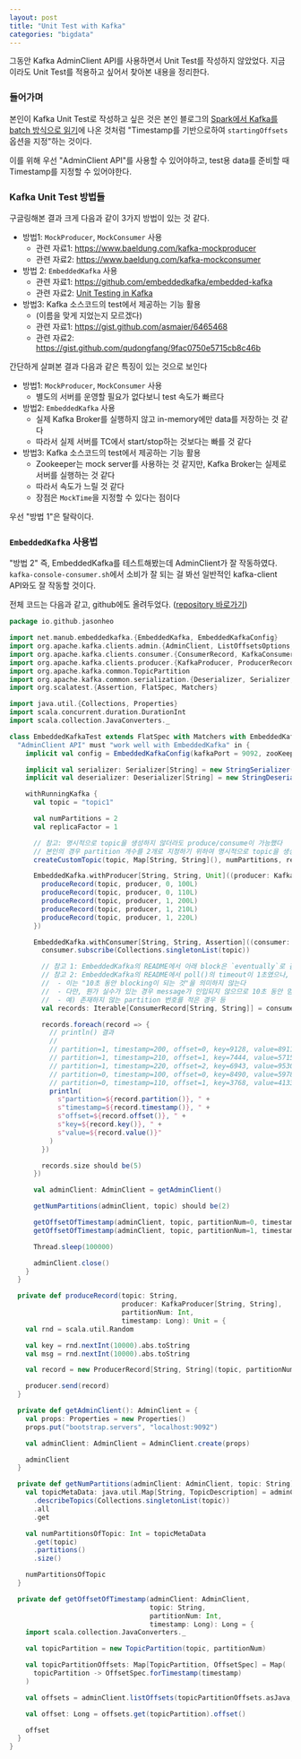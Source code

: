 ```yaml
---
layout: post
title: "Unit Test with Kafka"
categories: "bigdata"
---
```


그동안 Kafka AdminClient API를 사용하면서 Unit Test를 작성하지 않았었다. 지금이라도 Unit Test를 적용하고 싶어서 찾아본 내용을 정리한다.

### 들어가며

본인이 Kafka Unit Test로 작성하고 싶은 것은 본인 블로그의 [Spark에서 Kafka를 batch 방식으로 읽기](/bigdata/2021/12/18/spark-kafka-batch-mode.html)에 나온 것처럼 "Timestamp를 기반으로하여 `startingOffsets` 옵션을 지정"하는 것이다.

이를 위해 우선 "AdminClient API"를 사용할 수 있어야하고, test용 data를 준비할 때 Timestamp를 지정할 수 있어야한다.

### Kafka Unit Test 방법들

구글링해본 결과 크게 다음과 같이 3가지 방법이 있는 것 같다.

- 방법1: `MockProducer`, `MockConsumer` 사용
    - 관련 자료1: https://www.baeldung.com/kafka-mockproducer
    - 관련 자료2: https://www.baeldung.com/kafka-mockconsumer
- 방법 2: `EmbeddedKafka` 사용
    - 관련 자료1: https://github.com/embeddedkafka/embedded-kafka
    - 관련 자료2: [Unit Testing in Kafka](https://dzone.com/articles/unit-testing-of-kafka)
- 방법3: Kafka 소스코드의 test에서 제공하는 기능 활용
    - (이름을 맞게 지었는지 모르겠다)
    - 관련 자료1: https://gist.github.com/asmaier/6465468
    - 관련 자료2: https://gist.github.com/qudongfang/9fac0750e5715cb8c46b

간단하게 살펴본 결과 다음과 같은 특징이 있는 것으로 보인다

- 방법1: `MockProducer`, `MockConsumer` 사용
    - 별도의 서버를 운영할 필요가 없다보니 test 속도가 빠르다
- 방법2: `EmbeddedKafka` 사용
    - 실제 Kafka Broker를 실행하지 않고 in-memory에만 data를 저장하는 것 같다
    - 따라서 실제 서버를 TC에서 start/stop하는 것보다는 빠를 것 같다
- 방법3: Kafka 소스코드의 test에서 제공하는 기능 활용
    - Zookeeper는 mock server를 사용하는 것 같지만, Kafka Broker는 실제로 서버를 실행하는 것 같다
    - 따라서 속도가 느릴 것 같다
    - 장점은  `MockTime`을 지정할 수 있다는 점이다

우선 "방법 1"은 탈락이다.

### `EmbeddedKafka` 사용법

"방법 2" 즉, EmbeddedKafka를 테스트해봤는데 AdminClient가 잘 작동하였다. `kafka-console-consumer.sh`에서 소비가 잘 되는 걸 봐선 일반적인 kafka-client API와도 잘 작동할 것이다.

전체 코드는 다음과 같고, github에도 올려두었다. ([repository 바로가기](https://github.com/jason-heo/embedded-kafka-test))

```scala
package io.github.jasonheo

import net.manub.embeddedkafka.{EmbeddedKafka, EmbeddedKafkaConfig}
import org.apache.kafka.clients.admin.{AdminClient, ListOffsetsOptions, OffsetSpec, TopicDescription}
import org.apache.kafka.clients.consumer.{ConsumerRecord, KafkaConsumer}
import org.apache.kafka.clients.producer.{KafkaProducer, ProducerRecord}
import org.apache.kafka.common.TopicPartition
import org.apache.kafka.common.serialization.{Deserializer, Serializer, StringDeserializer, StringSerializer}
import org.scalatest.{Assertion, FlatSpec, Matchers}

import java.util.{Collections, Properties}
import scala.concurrent.duration.DurationInt
import scala.collection.JavaConverters._

class EmbeddedKafkaTest extends FlatSpec with Matchers with EmbeddedKafka {
  "AdminClient API" must "work well with EmbeddedKafka" in {
    implicit val config = EmbeddedKafkaConfig(kafkaPort = 9092, zooKeeperPort = 2182)

    implicit val serializer: Serializer[String] = new StringSerializer()
    implicit val deserializer: Deserializer[String] = new StringDeserializer()

    withRunningKafka {
      val topic = "topic1"

      val numPartitions = 2
      val replicaFactor = 1

      // 참고: 명시적으로 topic을 생성하지 않더라도 produce/consume이 가능했다
      // 본인의 경우 partition 개수를 2개로 지정하기 위하여 명시적으로 topic을 생성했다
      createCustomTopic(topic, Map[String, String](), numPartitions, replicaFactor)

      EmbeddedKafka.withProducer[String, String, Unit]((producer: KafkaProducer[String, String]) => {
        produceRecord(topic, producer, 0, 100L)
        produceRecord(topic, producer, 0, 110L)
        produceRecord(topic, producer, 1, 200L)
        produceRecord(topic, producer, 1, 210L)
        produceRecord(topic, producer, 1, 220L)
      })

      EmbeddedKafka.withConsumer[String, String, Assertion]((consumer: KafkaConsumer[String, String]) => {
        consumer.subscribe(Collections.singletonList(topic))

        // 참고 1: EmbeddedKafka의 README에서 아래 block은 `eventually`로 감싸져있었다
        // 참고 2: EmbeddedKafka의 README에서 poll()의 timeout이 1초였으나, 환경에 따라 1초가 부족한 듯하여 넉넉히 10으로 늘렸다
        //  - 이는 "10초 동안 blocking이 되는 것"을 의미하지 않는다
        //  - 다만, 뭔가 실수가 있는 경우 message가 인입되지 않으므로 10초 동안 멈췄다가 Test가 실패할 수 있다
        //  - 예) 존재하지 않는 partition 번호를 적은 경우 등
        val records: Iterable[ConsumerRecord[String, String]] = consumer.poll(java.time.Duration.ofMillis(10.seconds.toMillis)).asScala

        records.foreach(record => {
          // println() 결과
          //
          // partition=1, timestamp=200, offset=0, key=9128, value=8911
          // partition=1, timestamp=210, offset=1, key=7444, value=5715
          // partition=1, timestamp=220, offset=2, key=6943, value=9530
          // partition=0, timestamp=100, offset=0, key=8490, value=5978
          // partition=0, timestamp=110, offset=1, key=3768, value=4133
          println(
            s"partition=${record.partition()}, " +
            s"timestamp=${record.timestamp()}, " +
            s"offset=${record.offset()}, " +
            s"key=${record.key()}, " +
            s"value=${record.value()}"
          )
        })

        records.size should be(5)
      })

      val adminClient: AdminClient = getAdminClient()

      getNumPartitions(adminClient, topic) should be(2)

      getOffsetOfTimestamp(adminClient, topic, partitionNum=0, timestamp=105L) should be(1)
      getOffsetOfTimestamp(adminClient, topic, partitionNum=1, timestamp=215L) should be(2)

      Thread.sleep(100000)

      adminClient.close()
    }
  }

  private def produceRecord(topic: String,
                            producer: KafkaProducer[String, String],
                            partitionNum: Int,
                            timestamp: Long): Unit = {
    val rnd = scala.util.Random

    val key = rnd.nextInt(10000).abs.toString
    val msg = rnd.nextInt(10000).abs.toString

    val record = new ProducerRecord[String, String](topic, partitionNum, timestamp, key, msg)

    producer.send(record)
  }

  private def getAdminClient(): AdminClient = {
    val props: Properties = new Properties()
    props.put("bootstrap.servers", "localhost:9092")

    val adminClient: AdminClient = AdminClient.create(props)

    adminClient
  }

  private def getNumPartitions(adminClient: AdminClient, topic: String): Int = {
    val topicMetaData: java.util.Map[String, TopicDescription] = adminClient
      .describeTopics(Collections.singletonList(topic))
      .all
      .get

    val numPartitionsOfTopic: Int = topicMetaData
      .get(topic)
      .partitions()
      .size()

    numPartitionsOfTopic
  }

  private def getOffsetOfTimestamp(adminClient: AdminClient,
                                   topic: String,
                                   partitionNum: Int,
                                   timestamp: Long): Long = {
    import scala.collection.JavaConverters._

    val topicPartition = new TopicPartition(topic, partitionNum)

    val topicPartitionOffsets: Map[TopicPartition, OffsetSpec] = Map(
      topicPartition -> OffsetSpec.forTimestamp(timestamp)
    )

    val offsets = adminClient.listOffsets(topicPartitionOffsets.asJava, new ListOffsetsOptions()).all.get

    val offset: Long = offsets.get(topicPartition).offset()

    offset
  }
}
```
